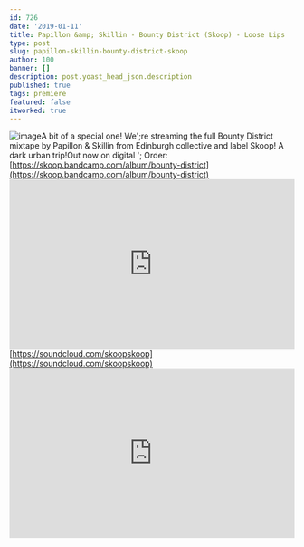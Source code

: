 ```yaml
---
id: 726
date: '2019-01-11'
title: Papillon &amp; Skillin - Bounty District (Skoop) - Loose Lips
type: post
slug: papillon-skillin-bounty-district-skoop
author: 100
banner: []
description: post.yoast_head_json.description
published: true
tags: premiere
featured: false
itworked: true
---
```

![image](../undefined)A bit of a special one! We';re streaming the full Bounty District mixtape by Papillon & Skillin from Edinburgh collective and label Skoop! A dark urban trip!Out now on digital '; Order: [https://skoop.bandcamp.com/album/bounty-district](https://skoop.bandcamp.com/album/bounty-district)<iframe width='100%' height='300' scrolling='no' frameborder='no' allow='autoplay' src='https://w.soundcloud.com/player/?url=https%3A//api.soundcloud.com/tracks/557285598&color=%23ff5500&auto_play=false&hide_related=false&show_comments=true&show_user=true&show_reposts=false&show_teaser=true'></iframe>[https://soundcloud.com/skoopskoop](https://soundcloud.com/skoopskoop)<iframe width='100%' height='300' scrolling='no' frameborder='no' allow='autoplay' src='https://www.youtube.com/embed/koMRMH7fUs0'></iframe>
